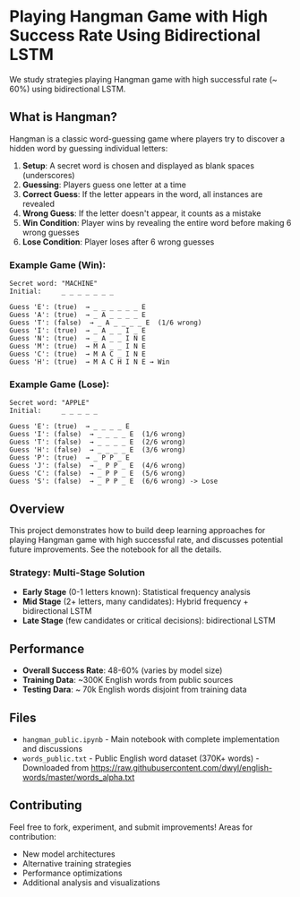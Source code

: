 # Playing Hangman Game with High Success Rate Using Bidirectional LSTM

We study strategies playing Hangman game with high successful rate (~ 60%) using bidirectional LSTM.

## What is Hangman?

Hangman is a classic word-guessing game where players try to discover a hidden word by guessing individual letters:

1. **Setup**: A secret word is chosen and displayed as blank spaces (underscores)
2. **Guessing**: Players guess one letter at a time
3. **Correct Guess**: If the letter appears in the word, all instances are revealed
4. **Wrong Guess**: If the letter doesn't appear, it counts as a mistake
5. **Win Condition**: Player wins by revealing the entire word before making 6 wrong guesses
6. **Lose Condition**: Player loses after 6 wrong guesses

### Example Game (Win):
```
Secret word: "MACHINE"
Initial:     _ _ _ _ _ _ _

Guess 'E': (true)  → _ _ _ _ _ _ E
Guess 'A': (true)  → _ A _ _ _ _ E  
Guess 'T': (false)  → _ A _ _ _ _ E  (1/6 wrong)
Guess 'I': (true)  → _ A _ _ I _ E
Guess 'N': (true)  → _ A _ _ I N E
Guess 'M': (true)  → M A _ _ I N E
Guess 'C': (true)  → M A C _ I N E
Guess 'H': (true)  → M A C H I N E → Win
```


### Example Game (Lose):
```
Secret word: "APPLE"
Initial:     _ _ _ _ _

Guess 'E': (true)  → _ _ _ _ E
Guess 'I': (false)  → _ _ _ _ E  (1/6 wrong)
Guess 'T': (false)  → _ _ _ _ E  (2/6 wrong)
Guess 'H': (false)  → _ _ _ _ E  (3/6 wrong)
Guess 'P': (true)  → _ P P _ E
Guess 'J': (false)  → _ P P _ E  (4/6 wrong)
Guess 'C': (false)  → _ P P _ E  (5/6 wrong)
Guess 'S': (false)  → _ P P _ E  (6/6 wrong) -> Lose
```

## Overview

This project demonstrates how to build deep learning approaches for playing Hangman game with high successful rate, and discusses potential future improvements. See the notebook for all the details.

### Strategy: Multi-Stage Solution

- **Early Stage** (0-1 letters known): Statistical frequency analysis
- **Mid Stage** (2+ letters, many candidates): Hybrid frequency + bidirectional LSTM  
- **Late Stage** (few candidates or critical decisions): bidirectional LSTM

## Performance

- **Overall Success Rate**: 48-60% (varies by model size)
- **Training Data**: ~300K English words from public sources
- **Testing Dara**: ~ 70k English words disjoint from training data

## Files

- `hangman_public.ipynb` - Main notebook with complete implementation and discussions
- `words_public.txt` - Public English word dataset (370K+ words) - Downloaded from https://raw.githubusercontent.com/dwyl/english-words/master/words_alpha.txt

## Contributing

Feel free to fork, experiment, and submit improvements! Areas for contribution:
- New model architectures
- Alternative training strategies  
- Performance optimizations
- Additional analysis and visualizations
